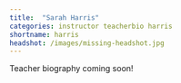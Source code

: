```yaml
---
title:  "Sarah Harris"
categories: instructor teacherbio harris
shortname: harris
headshot: /images/missing-headshot.jpg
---
```

Teacher biography coming soon!
